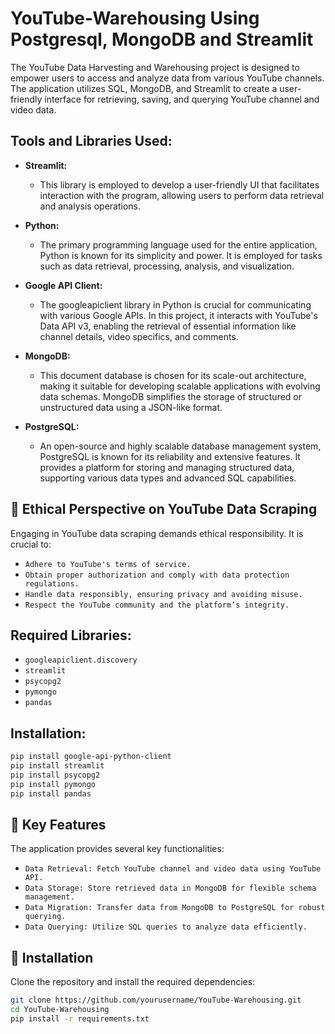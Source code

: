 # YouTube-Warehousing Using Postgresql, MongoDB and Streamlit

The YouTube Data Harvesting and Warehousing project is designed to empower users to access and analyze data from various YouTube channels. The application utilizes SQL, MongoDB, and Streamlit to create a user-friendly interface for retrieving, saving, and querying YouTube channel and video data.

## Tools and Libraries Used:

- **Streamlit:** 
  - This library is employed to develop a user-friendly UI that facilitates interaction with the program, allowing users to perform data retrieval and analysis operations.

- **Python:** 
  - The primary programming language used for the entire application, Python is known for its simplicity and power. It is employed for tasks such as data retrieval, processing, analysis, and visualization.

- **Google API Client:**
  - The googleapiclient library in Python is crucial for communicating with various Google APIs. In this project, it interacts with YouTube's Data API v3, enabling the retrieval of essential information like channel details, video specifics, and comments.

- **MongoDB:** 
  - This document database is chosen for its scale-out architecture, making it suitable for developing scalable applications with evolving data schemas. MongoDB simplifies the storage of structured or unstructured data using a JSON-like format.

- **PostgreSQL:** 
  - An open-source and highly scalable database management system, PostgreSQL is known for its reliability and extensive features. It provides a platform for storing and managing structured data, supporting various data types and advanced SQL capabilities.

## 📖 Ethical Perspective on YouTube Data Scraping
Engaging in YouTube data scraping demands ethical responsibility. It is crucial to:

- `Adhere to YouTube's terms of service.`
- `Obtain proper authorization and comply with data protection regulations.`
- `Handle data responsibly, ensuring privacy and avoiding misuse.`
- `Respect the YouTube community and the platform’s integrity.`

## Required Libraries:

- `googleapiclient.discovery`
- `streamlit`
- `psycopg2`
- `pymongo`
- `pandas`

## Installation:

```bash
pip install google-api-python-client
pip install streamlit
pip install psycopg2
pip install pymongo
pip install pandas

```


## 🎯 Key Features
The application provides several key functionalities:

- `Data Retrieval: Fetch YouTube channel and video data using YouTube API.`
- `Data Storage: Store retrieved data in MongoDB for flexible schema management.`
- `Data Migration: Transfer data from MongoDB to PostgreSQL for robust querying.`
- `Data Querying: Utilize SQL queries to analyze data efficiently.`

## 📂 Installation
Clone the repository and install the required dependencies:
```bash
git clone https://github.com/yourusername/YouTube-Warehousing.git
cd YouTube-Warehousing
pip install -r requirements.txt
```

